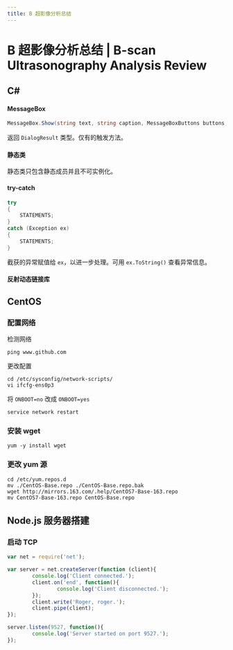 ```yaml
---
title: B 超影像分析总结
---
```


# B 超影像分析总结 | B-scan Ultrasonography Analysis Review

## C#

#### MessageBox
```C#
MessageBox.Show(string text, string caption, MessageBoxButtons buttons, MessageBoxIcon icon);
```
返回 `DialogResult` 类型。仅有的触发方法。

#### 静态类
静态类只包含静态成员并且不可实例化。

#### try-catch
```C#
try
{
    STATEMENTS;
}
catch (Exception ex)
{
    STATEMENTS;
}
```
截获的异常赋值给 `ex`，以进一步处理。可用 `ex.ToString()` 查看异常信息。

#### 反射动态链接库

## CentOS

### 配置网络
检测网络
```
ping www.github.com 
```
更改配置
```
cd /etc/sysconfig/network-scripts/
vi ifcfg-ens0p3
```
将 `ONBOOT=no` 改成 `ONBOOT=yes`

```
service network restart
```

### 安装 wget
```
yum -y install wget
```

### 更改 yum 源
```
cd /etc/yum.repos.d
mv ./CentOS-Base.repo ./CentOS-Base.repo.bak
wget http://mirrors.163.com/.help/CentOS7-Base-163.repo
mv CentOS7-Base-163.repo CentOS-Base.repo
```

## Node.js 服务器搭建

### 启动 TCP

```js
var net = require('net');

var server = net.createServer(function (client){
        console.log('Client connected.');
        client.on('end', function(){
                console.log('Client disconnected.');
        });
        client.write('Roger, roger.');
        client.pipe(client);
});

server.listen(9527, function(){
        console.log('Server started on port 9527.');
});
```